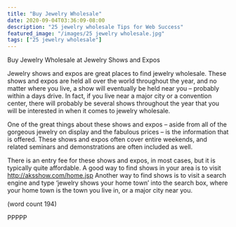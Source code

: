 ```yaml
---
title: "Buy Jewelry Wholesale"
date: 2020-09-04T03:36:09-08:00
description: "25 jewelry wholesale Tips for Web Success"
featured_image: "/images/25 jewelry wholesale.jpg"
tags: ["25 jewelry wholesale"]
---
```


Buy Jewelry Wholesale 
at Jewelry Shows and Expos

Jewelry shows and expos are great places to find 
jewelry wholesale. These shows and expos are held 
all over the world throughout the year, and no matter 
where you live, a show will eventually be held near 
you – probably within a days drive. In fact, if you live 
near a major city or a convention center, there will 
probably be several shows throughout the year that 
you will be interested in when it comes to jewelry 
wholesale.

One of the great things about these shows and 
expos – aside from all of the gorgeous jewelry on 
display and the fabulous prices – is the information 
that is offered. These shows and expos often cover 
entire weekends, and related seminars and 
demonstrations are often included as well.

There is an entry fee for these shows and expos, in 
most cases, but it is typically quite affordable. A 
good way to find shows in your area is to visit 
http://aksshow.com/home.jsp Another way to find 
shows is to visit a search engine and type ‘jewelry 
shows your home town’ into the search box, where 
your home town is the town you live in, or a major 
city near you. 

(word count 194)

PPPPP

